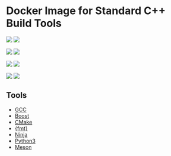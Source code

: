 # Docker Image for Standard C++ Build Tools

[![](https://images.microbadger.com/badges/version/lyrahgames/cpp-build-tools.svg)](https://microbadger.com/images/lyrahgames/cpp-build-tools)
[![](https://images.microbadger.com/badges/commit/lyrahgames/cpp-build-tools.svg)](https://microbadger.com/images/lyrahgames/cpp-build-tools)

[![](https://img.shields.io/microbadger/image-size/lyrahgames/cpp-build-tools.svg?style=for-the-badge)](https://microbadger.com/images/lyrahgames/cpp-build-tools)
[![](https://img.shields.io/microbadger/layers/lyrahgames/cpp-build-tools.svg?style=for-the-badge)](https://microbadger.com/images/lyrahgames/cpp-build-tools)

[![](https://img.shields.io/docker/pulls/lyrahgames/cpp-build-tools.svg?style=for-the-badge)](https://hub.docker.com/r/lyrahgames/cpp-build-tools)
[![](https://img.shields.io/docker/stars/lyrahgames/cpp-build-tools.svg?style=for-the-badge)](https://hub.docker.com/r/lyrahgames/cpp-build-tools)

[![](https://img.shields.io/docker/automated/lyrahgames/cpp-build-tools.svg?style=for-the-badge)](https://github.com/lyrahgames/docker-cpp-build-tools.git)
[![](https://img.shields.io/github/last-commit/lyrahgames/docker-cpp-build-tools.svg?style=for-the-badge)](https://github.com/lyrahgames/docker-cpp-build-tools.git)

## Tools
- [GCC](https://gcc.gnu.org/)
- [Boost](https://www.boost.org/)
- [CMake](https://cmake.org/)
- [{fmt}](https://fmt.dev/latest/index.html)
- [Ninja](https://ninja-build.org/)
- [Python3](https://www.python.org/)
- [Meson](http://mesonbuild.com/)